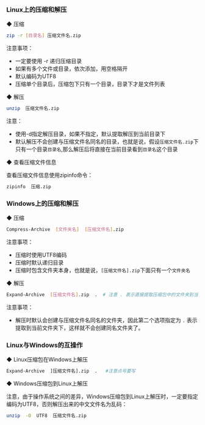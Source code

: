 
###  Linux上的压缩和解压

◆  压缩

```sh
zip -r [目录名] 压缩文件名.zip
```

注意事项：
-  一定要使用 -r 递归压缩目录
-  如果有多个文件或目录，依次添加，用空格隔开
-  默认编码为UTF8
-  压缩单个目录后，压缩包下只有一个目录，目录下才是文件列表

◆  解压

```sh
unzip  压缩文件名.zip
```

注意：
-  使用-d指定解压目录，如果不指定，默认提取解压到当前目录下
-  默认解压不会创建与压缩文件名同名的目录，也就是说，假设`压缩文件名.zip`下只有一个目录`目录名`,那么解压后将直接在当前目录看到`目录名`这个目录

◆  查看压缩文件信息

查看压缩文件信息使用zipinfo命令：

```sh
zipinfo  压缩.zip
``` 


###  Windows上的压缩和解压

◆  压缩

```sh
Compress-Archive  [文件夹名]  [压缩文件名].zip
```

注意事项：
-  压缩时使用UTF8编码  
-  压缩时默认递归目录
-  压缩时包含文件夹本身，也就是说，`[压缩文件名].zip`下面只有一个`文件夹名`

◆  解压

```sh
Expand-Archive  [压缩文件名].zip  .  # 注意 . 表示直接提取压缩包中的文件夹到当前文件夹而不自动创建同名文件夹
```

注意事项：
-  解压时默认会创建与压缩文件名同名的文件夹，因此第二个选项指定为 `.` 表示提取到当前文件夹下，这样就不会创建同名文件夹了。



###  Linux与Windows的互操作

◆  Linux压缩包在Windows上解压

```sh
Expand-Archive  ]压缩文件名].zip  .   #注意点号要写
```



◆  Windows压缩包到Linux上解压

注意，由于操作系统之间的差异，Windows压缩包到Linux上解压时，一定要指定编码为UTF8，否则解压出来的中文文件名为乱码：

```sh
unzip  -O  UTF8  压缩文件名.zip
```
